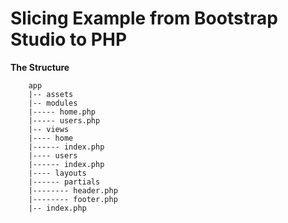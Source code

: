 
# Slicing Example from Bootstrap Studio to PHP

**The Structure**

```
	app
	|-- assets
	|-- modules 
	|----- home.php
	|----- users.php
	|-- views
	|---- home
	|------ index.php
	|---- users
	|------ index.php
	|---- layouts
	|------ partials
	|-------- header.php
	|-------- footer.php
	|-- index.php
```